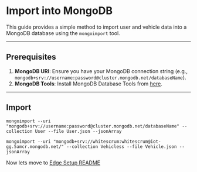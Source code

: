 # Import into MongoDB

This guide provides a simple method to import user and vehicle data into a MongoDB database using the `mongoimport` tool.

---

## Prerequisites

1. **MongoDB URI**: Ensure you have your MongoDB connection string (e.g., `mongodb+srv://username:password@cluster.mongodb.net/databaseName`).
2. **MongoDB Tools**: Install MongoDB Database Tools from [here](https://www.mongodb.com/try/download/database-tools).
---

## Import 

```
mongoimport --uri "mongodb+srv://username:password@cluster.mongodb.net/databaseName" --collection User --file User.json --jsonArray
```

```
mongoimport --uri "mongodb+srv://whitescrum:whitescrum@iot-gg.5amcr.mongodb.net/" --collection Vehicless --file Vehicle.json --jsonArray
```

Now lets move to [Edge Setup README](../../2-edge/README.md)
